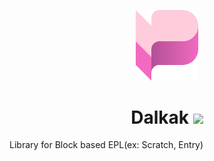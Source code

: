 <p align="center">
  <img src="https://raw.githubusercontent.com/gnlow/id/master/Dalkak/dalkak_logo.svg?sanitize=true" width="100"></img>
</p>
<h1 align="center">
  Dalkak
  <a href="https://bundlephobia.com/result?p=dalkak">
  <img src="https://badgen.net/bundlephobia/minzip/dalkak"></img> 
  </a>
</h1>

Library for Block based EPL(ex: Scratch, Entry)
